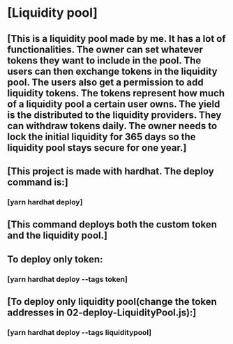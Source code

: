 # [Liquidity pool]

## [This is a liquidity pool made by me. It has a lot of functionalities. The owner can set whatever tokens they want to include in the pool. The users can then exchange tokens in the liquidity pool. The users also get a permission to add liquidity tokens. The tokens represent how much of a liquidity pool a certain user owns. The yield is the distributed to the liquidity providers. They can withdraw tokens daily. The owner needs to lock the initial liquidity for 365 days so the liquidity pool stays secure for one year.]

## [This project is made with hardhat. The deploy command is:]

### [yarn hardhat deploy]

## [This command deploys both the custom token and the liquidity pool.]

## To deploy only token:

### [yarn hardhat deploy --tags token]

## [To deploy only liquidity pool(change the token addresses in 02-deploy-LiquidityPool.js):]

### [yarn hardhat deploy --tags liquiditypool]
